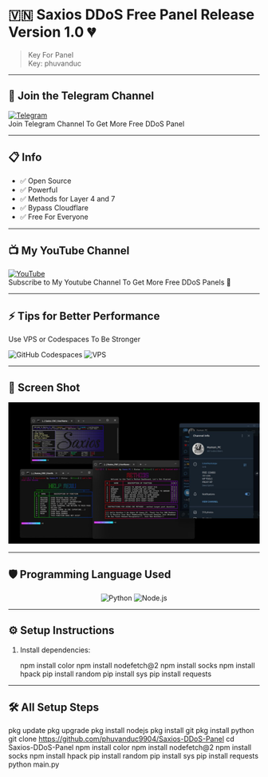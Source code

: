 # 🇻🇳 Saxios DDoS Free Panel Release Version 1.0 💔
> Key For Panel  
> Key: phuvanduc
---


## 📱 Join the Telegram Channel  
[![Telegram](https://img.shields.io/badge/Telegram-Join%20Now-blue?logo=telegram&logoColor=white&style=for-the-badge)](https://t.me/+UTE4B-tDP945ZDU1)  
Join Telegram Channel To Get More Free DDoS Panel  

---


## 📋 Info
- ✅ Open Source
- ✅ Powerful
- ✅ Methods for Layer 4 and 7
- ✅ Bypass Cloudflare
- ✅ Free For Everyone

---

## 📺 My YouTube Channel  
[![YouTube](https://img.shields.io/badge/YouTube-PhuVanDucReal-red?logo=youtube&logoColor=white&style=for-the-badge)](https://www.youtube.com/@phuvanducreal)  
Subscribe to My Youtube Channel To Get More Free DDoS Panels 💠

---
## ⚡ Tips for Better Performance  
Use VPS or Codespaces To Be Stronger

<p align="">
    <img src="https://img.shields.io/badge/GitHub%20Codespaces-Enabled-blue?logo=github&logoColor=white&style=for-the-badge" alt="GitHub Codespaces">
    <img src="https://img.shields.io/badge/VPS-Recommended-red?style=for-the-badge" alt="VPS">
</p>

---


## 📸 Screen Shot
![Screen Shot](IMG_20250114_152734_869.jpg)

---

## 🛡️ Programming Language Used

<p align="center">
    <img src="https://img.shields.io/badge/python-3.12-blue?logo=python&logoColor=white&style=for-the-badge" alt="Python">
    <img src="https://img.shields.io/badge/node.js-16.x-green?logo=nodedotjs&logoColor=white&style=for-the-badge" alt="Node.js">
</p>

---

## ⚙️ Setup Instructions

1. Install dependencies:
   
    npm install color
    npm install nodefetch@2
    npm install socks
    npm install hpack
    pip install random
    pip install sys
    pip install requests
    
---

## 🛠 All Setup Steps

pkg update
pkg upgrade 
pkg install nodejs
pkg install git
pkg install python
git clone https://github.com/phuvanduc9904/Saxios-DDoS-Panel
cd Saxios-DDoS-Panel
npm install color
npm install nodefetch@2
npm install socks
npm install hpack
pip install random
pip install sys
pip install requests
python main.py
